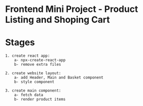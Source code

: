 # Frontend Mini Project - Product Listing and Shoping Cart

# Stages

    1. create react app:
        a- npx-create-react-app
        b- remove extra files

    2. create website layout:
        a- add Header, Main and Basket component
        b- style component
    
    3. create main component:
        a- fetch data
        b- render product items
    